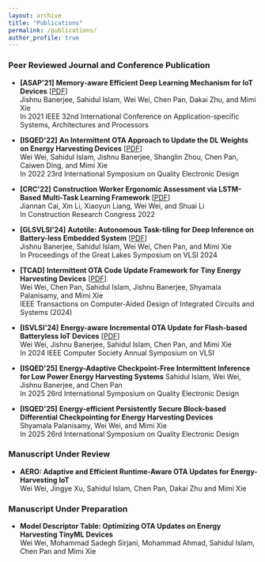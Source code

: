 ```yaml
---
layout: archive
title: "Publications"
permalink: /publications/
author_profile: true
---
```


### **Peer Reviewed Journal and Conference Publication**

- **\[ASAP'21\]** **Memory-aware Efficient Deep Learning Mechanism for IoT Devices** [[PDF](https://ieeexplore.ieee.org/document/9516678)]    
Jishnu Banerjee, Sahidul Islam, Wei Wei, Chen Pan, Dakai Zhu, and Mimi Xie    
In 2021 IEEE 32nd International Conference on Application-specific Systems, Architectures and Processors

- **\[ISQED'22\]** **An Intermittent OTA Approach to Update the DL Weights on Energy Harvesting Devices** [[PDF](https://ieeexplore.ieee.org/document/9806295)]    
Wei Wei, Sahidul Islam, Jishnu Banerjee, Shanglin Zhou, Chen Pan, Caiwen Ding, and Mimi Xie   
In 2022 23rd International Symposium on Quality Electronic Design

- **\[CRC'22\]** **Construction Worker Ergonomic Assessment via LSTM-Based Multi-Task Learning Framework** [[PDF](https://ascelibrary.org/doi/10.1061/9780784483961.023)]    
Jiannan Cai, Xin Li, Xiaoyun Liang, Wei Wei, and Shuai Li   
In Construction Research Congress 2022

- **\[GLSVLSI'24\]** **Autotile: Autonomous Task-tiling for Deep Inference on Battery-less Embedded System** [[PDF](https://dl.acm.org/doi/10.1145/3649476.3658798)]    
Jishnu Banerjee, Sahidul Islam, Wei Wei, Chen Pan, and Mimi Xie    
In Proceedings of the Great Lakes Symposium on VLSI 2024

- **\[TCAD\]** **Intermittent OTA Code Update Framework for Tiny Energy Harvesting Devices** [[PDF](https://ieeexplore.ieee.org/document/10569023)]    
Wei Wei, Chen Pan, Sahidul Islam, Jishnu Banerjee, Shyamala Palanisamy, and Mimi Xie   
IEEE Transactions on Computer-Aided Design of Integrated Circuits and Systems (2024)

- **\[ISVLSI'24\]** **Energy-aware Incremental OTA Update for Flash-based Batteryless IoT Devices** [[PDF](https://ieeexplore.ieee.org/document/10682769)]    
Wei Wei, Jishnu Banerjee, Sahidul Islam, Chen Pan, and Mimi Xie   
In 2024 IEEE Computer Society Annual Symposium on VLSI

- **\[ISQED'25\]** **Energy-Adaptive Checkpoint-Free Intermittent Inference for Low Power Energy Harvesting Systems** 
Sahidul Islam, Wei Wei, Jishnu Banerjee, and Chen Pan   
In 2025 26rd International Symposium on Quality Electronic Design

- **\[ISQED'25\]** **Energy-efficient Persistently Secure Block-based Differential Checkpointing for Energy Harvesting Devices**    
Shyamala Palanisamy, Wei Wei, and Mimi Xie   
In 2025 26rd International Symposium on Quality Electronic Design

### **Manuscript Under Review**

- **AERO: Adaptive and Efficient Runtime-Aware OTA Updates for Energy-Harvesting IoT**    
Wei Wei, Jingye Xu, Sahidul Islam, Chen Pan, Dakai Zhu and Mimi Xie   

### **Manuscript Under Preparation**

- **Model Descriptor Table: Optimizing OTA Updates on Energy Harvesting TinyML Devices**    
Wei Wei, Mohammad Sadegh Sirjani, Mohammad Ahmad, Sahidul Islam, Chen Pan and Mimi Xie   
